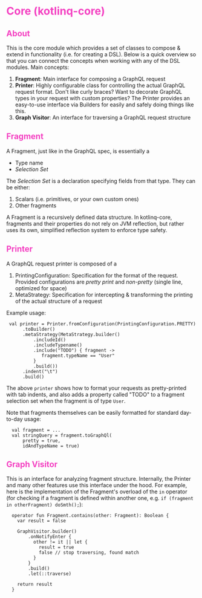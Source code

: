 # <b><span style="color:#f442c2">Core (kotlinq-core)</span></b>

## <span style="color:#f442c2">About</span>

This is the core module which provides a set of classes to compose & extend in functionality (i.e. for creating a DSL). Below is a quick overview so that you can connect the concepts when working with any of the DSL modules. Main concepts:

1. **Fragment**: Main interface for composing a GraphQL request
2. **Printer**: Highly configurable class for controlling the actual GraphQL request format. Don't like curly braces? Want to decorate GraphQL types in your request with custom properties? The Printer provides an easy-to-use interface via Builders for easily and safely doing things like this.
3. **Graph Visitor**: An interface for traversing a GraphQL request structure

## <span style="color:#f442c2">Fragment</span>

A Fragment, just like in the GraphQL spec, is essentially a 

* Type name
* *Selection Set*

The *Selection Set* is a declaration specifying fields from that type. They can be either:

1. Scalars (i.e. primitives, or your own custom ones)
2. Other fragments

A Fragment is a recursively defined data structure. In kotlinq-core, fragments and their properties do not rely on JVM reflection, but rather uses its own, simplified reflection system to enforce type safety.

## <span style="color:#f442c2">Printer</span>

A GraphQL request printer is composed of a

1. PrintingConfiguration: Specification for the format of the request. Provided configurations are *pretty print* and *non-pretty* (single line, optimized for space)
2. MetaStrategy: Specification for intercepting & transforming the printing of the actual structure of a request

Example usage:

```
 val printer = Printer.fromConfiguration(PrintingConfiguration.PRETTY)
      .toBuilder()
      .metaStrategy(MetaStrategy.builder()
          .includeId()
          .includeTypename()
          .include("TODO") { fragment ->
             fragment.typeName == "User"
          }
          .build())
      .indent("\t")
      .build()
```

The above `printer` shows how to format your requests as pretty-printed with tab indents, and also adds a property called "TODO" to a fragment selection set when the fragment is of type `User`.

Note that fragments themselves can be easily formatted for standard day-to-day usage:

```
  val fragment = ...
  val stringQuery = fragment.toGraphQl(
      pretty = true,
      idAndTypeName = true)
```

## <span style="color:#f442c2">Graph Visitor</span>

This is an interface for analyzing fragment structure. Internally, the Printer and many other features use this interface under the hood. For example, here is the implementation of the Fragment's overload of the `in` operator (for checking if a fragment is defined within another one, e.g. `if (fragment in otherFragment) doSmth();`):


```
  operator fun Fragment.contains(other: Fragment): Boolean {
    var result = false

    GraphVisitor.builder()
        .onNotifyEnter {
          other != it || let {
            result = true
            false // stop traversing, found match
          }
        }
        .build()
        .let(::traverse)

    return result
  }
```
